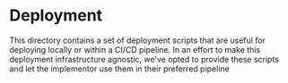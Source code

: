 # Deployment 
This directory contains a set of deployment scripts that are useful for deploying locally or within a CI/CD pipeline. In an effort to make this deployment infrastructure agnostic, we've opted to provide these scripts and let the implementor use them in their preferred pipeline